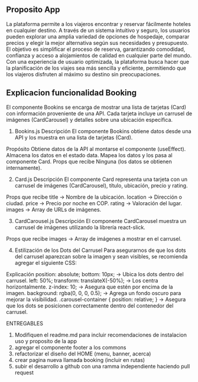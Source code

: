 ## Proposito App

La plataforma permite a los viajeros encontrar y reservar fácilmente hoteles en cualquier destino. A través de un sistema intuitivo y seguro, los usuarios pueden explorar una amplia variedad de opciones de hospedaje, comparar precios y elegir la mejor alternativa según sus necesidades y presupuesto. El objetivo es simplificar el proceso de reserva, garantizando comodidad, confianza y acceso a alojamientos de calidad en cualquier parte del mundo. Con una experiencia de usuario optimizada, la plataforma busca hacer que la planificación de los viajes sea más sencilla y eficiente, permitiendo que los viajeros disfruten al máximo su destino sin preocupaciones.

## Explicacion funcionalidad Booking

El componente Bookins se encarga de mostrar una lista de tarjetas (Card) con información proveniente de una API. Cada tarjeta incluye un carrusel de imágenes (CardCarousel) y detalles sobre una ubicación específica.

1. Bookins.js
   Descripción
   El componente Bookins obtiene datos desde una API y los muestra en una lista de tarjetas (Card).

Propósito
Obtiene datos de la API al montarse el componente (useEffect).
Almacena los datos en el estado data.
Mapea los datos y los pasa al componente Card.
Props que recibe
Ninguna (los datos se obtienen internamente).

2. Card.js
   Descripción
   El componente Card representa una tarjeta con un carrusel de imágenes (CardCarousel), título, ubicación, precio y rating.

Props que recibe
title → Nombre de la ubicación.
location → Dirección o ciudad.
price → Precio por noche en COP.
rating → Valoración del lugar.
images → Array de URLs de imágenes.

3. CardCarousel.js
   Descripción
   El componente CardCarousel muestra un carrusel de imágenes utilizando la librería react-slick.

Props que recibe
images → Array de imágenes a mostrar en el carrusel.

4. Estilización de los Dots del Carrusel
   Para asegurarnos de que los dots del carrusel aparezcan sobre la imagen y sean visibles, se recomienda agregar el siguiente CSS:

Explicación
position: absolute; bottom: 10px; → Ubica los dots dentro del carrusel.
left: 50%; transform: translateX(-50%); → Los centra horizontalmente.
z-index: 10; → Asegura que estén por encima de la imagen.
background: rgba(0, 0, 0, 0.5); → Agrega un fondo oscuro para mejorar la visibilidad.
.carousel-container { position: relative; } → Asegura que los dots se posicionen correctamente dentro del contenedor del carrusel.

ENTREGABLES

1. Modifiquen el readme.md para incluir recomendaciones
   de instalacion uso y proposito de la app
2. agregar el componente footer a los commons
3. refactorizar el diseño del HOME (menu, banner, acerca)
4. crear pagina nueva llamada booking (incluir en rutas)
5. subir el desarrollo a github con una ramma independiente haciendo
   pull request
